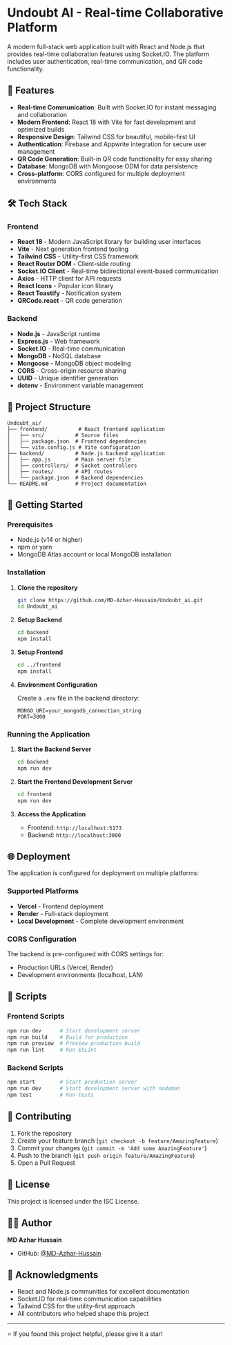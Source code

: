 # Undoubt AI - Real-time Collaborative Platform

A modern full-stack web application built with React and Node.js that provides real-time collaboration features using Socket.IO. The platform includes user authentication, real-time communication, and QR code functionality.

## 🚀 Features

- **Real-time Communication**: Built with Socket.IO for instant messaging and collaboration
- **Modern Frontend**: React 18 with Vite for fast development and optimized builds
- **Responsive Design**: Tailwind CSS for beautiful, mobile-first UI
- **Authentication**: Firebase and Appwrite integration for secure user management
- **QR Code Generation**: Built-in QR code functionality for easy sharing
- **Database**: MongoDB with Mongoose ODM for data persistence
- **Cross-platform**: CORS configured for multiple deployment environments

## 🛠️ Tech Stack

### Frontend
- **React 18** - Modern JavaScript library for building user interfaces
- **Vite** - Next generation frontend tooling
- **Tailwind CSS** - Utility-first CSS framework
- **React Router DOM** - Client-side routing
- **Socket.IO Client** - Real-time bidirectional event-based communication
- **Axios** - HTTP client for API requests
- **React Icons** - Popular icon library
- **React Toastify** - Notification system
- **QRCode.react** - QR code generation

### Backend
- **Node.js** - JavaScript runtime
- **Express.js** - Web framework
- **Socket.IO** - Real-time communication
- **MongoDB** - NoSQL database
- **Mongoose** - MongoDB object modeling
- **CORS** - Cross-origin resource sharing
- **UUID** - Unique identifier generation
- **dotenv** - Environment variable management

## 📁 Project Structure

```
Undoubt_ai/
├── frontend/          # React frontend application
│   ├── src/          # Source files
│   ├── package.json  # Frontend dependencies
│   └── vite.config.js # Vite configuration
├── backend/          # Node.js backend application
│   ├── app.js        # Main server file
│   ├── controllers/  # Socket controllers
│   ├── routes/       # API routes
│   └── package.json  # Backend dependencies
└── README.md         # Project documentation
```

## 🚀 Getting Started

### Prerequisites

- Node.js (v14 or higher)
- npm or yarn
- MongoDB Atlas account or local MongoDB installation

### Installation

1. **Clone the repository**
   ```bash
   git clone https://github.com/MD-Azhar-Hussain/Undoubt_ai.git
   cd Undoubt_ai
   ```

2. **Setup Backend**
   ```bash
   cd backend
   npm install
   ```

3. **Setup Frontend**
   ```bash
   cd ../frontend
   npm install
   ```

4. **Environment Configuration**
   
   Create a `.env` file in the backend directory:
   ```env
   MONGO_URI=your_mongodb_connection_string
   PORT=3000
   ```

### Running the Application

1. **Start the Backend Server**
   ```bash
   cd backend
   npm run dev
   ```

2. **Start the Frontend Development Server**
   ```bash
   cd frontend
   npm run dev
   ```

3. **Access the Application**
   - Frontend: `http://localhost:5173`
   - Backend: `http://localhost:3000`

## 🌐 Deployment

The application is configured for deployment on multiple platforms:

### Supported Platforms
- **Vercel** - Frontend deployment
- **Render** - Full-stack deployment
- **Local Development** - Complete development environment

### CORS Configuration
The backend is pre-configured with CORS settings for:
- Production URLs (Vercel, Render)
- Development environments (localhost, LAN)

## 📝 Scripts

### Frontend Scripts
```bash
npm run dev      # Start development server
npm run build    # Build for production
npm run preview  # Preview production build
npm run lint     # Run ESLint
```

### Backend Scripts
```bash
npm start        # Start production server
npm run dev      # Start development server with nodemon
npm test         # Run tests
```

## 🤝 Contributing

1. Fork the repository
2. Create your feature branch (`git checkout -b feature/AmazingFeature`)
3. Commit your changes (`git commit -m 'Add some AmazingFeature'`)
4. Push to the branch (`git push origin feature/AmazingFeature`)
5. Open a Pull Request

## 📄 License

This project is licensed under the ISC License.

## 👨‍💻 Author

**MD Azhar Hussain**
- GitHub: [@MD-Azhar-Hussain](https://github.com/MD-Azhar-Hussain)

## 🙏 Acknowledgments

- React and Node.js communities for excellent documentation
- Socket.IO for real-time communication capabilities
- Tailwind CSS for the utility-first approach
- All contributors who helped shape this project

---

⭐ If you found this project helpful, please give it a star!
